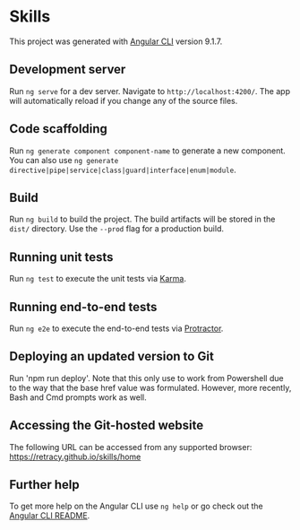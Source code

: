 # Skills

This project was generated with [Angular CLI](https://github.com/angular/angular-cli) version 9.1.7.

## Development server

Run `ng serve` for a dev server. Navigate to `http://localhost:4200/`. The app will automatically reload if you change any of the source files.

## Code scaffolding

Run `ng generate component component-name` to generate a new component. You can also use `ng generate directive|pipe|service|class|guard|interface|enum|module`.

## Build

Run `ng build` to build the project. The build artifacts will be stored in the `dist/` directory. Use the `--prod` flag for a production build.

## Running unit tests

Run `ng test` to execute the unit tests via [Karma](https://karma-runner.github.io).

## Running end-to-end tests

Run `ng e2e` to execute the end-to-end tests via [Protractor](http://www.protractortest.org/).

## Deploying an updated version to Git

Run 'npm run deploy'.  Note that this only use to work from Powershell due to the way that the base href value was formulated.   However, more recently, Bash and Cmd prompts work as well.

## Accessing the Git-hosted website

The following URL can be accessed from any supported browser:  https://retracy.github.io/skills/home

## Further help

To get more help on the Angular CLI use `ng help` or go check out the [Angular CLI README](https://github.com/angular/angular-cli/blob/master/README.md).

